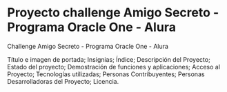<h1>Proyecto challenge Amigo Secreto - Programa Oracle One - Alura</h1>

Challenge Amigo Secreto - Programa Oracle One - Alura

Título e imagen de portada;
Insignias;
Índice;
Descripción del Proyecto;
Estado del proyecto;
Demostración de funciones y aplicaciones;
Acceso al Proyecto;
Tecnologías utilizadas;
Personas Contribuyentes;
Personas Desarrolladoras del Proyecto;
Licencia.
